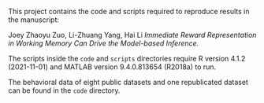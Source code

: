 This project contains the code and scripts required to reproduce results in the manuscript:

Joey Zhaoyu Zuo, Li-Zhuang Yang, Hai Li
*Immediate Reward Representation in Working Memory Can Drive the Model-based Inference.*

The scripts inside the `code` and `scripts` directories
require R version 4.1.2 (2021-11-01) and MATLAB version 9.4.0.813654 (R2018a) to run.

The behavioral data of eight public datasets and one republicated dataset can be found in the `code`
directory.